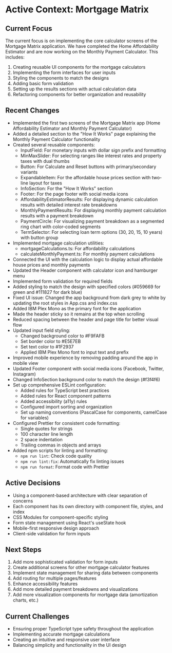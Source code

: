# Active Context: Mortgage Matrix

## Current Focus

The current focus is on implementing the core calculator screens of the Mortgage Matrix application. We have completed the Home Affordability Estimator and are now working on the Monthly Payment Calculator. This includes:

1. Creating reusable UI components for the mortgage calculators
2. Implementing the form interfaces for user inputs
3. Styling the components to match the designs
4. Adding basic form validation
5. Setting up the results sections with actual calculation data
6. Refactoring components for better organization and reusability

## Recent Changes

- Implemented the first two screens of the Mortgage Matrix app (Home Affordability Estimator and Monthly Payment Calculator)
- Added a detailed section to the "How It Works" page explaining the Monthly Payment Calculator functionality
- Created several reusable components:
  - InputField: For monetary inputs with dollar sign prefix and formatting
  - MinMaxSlider: For selecting ranges like interest rates and property taxes with dual thumbs
  - Button: For Calculate and Reset buttons with primary/secondary variants
  - ExpandableItem: For the affordable house prices section with two-line layout for taxes
  - InfoSection: For the "How It Works" section
  - Footer: For the page footer with social media icons
  - AffordabilityEstimatorResults: For displaying dynamic calculation results with detailed interest rate breakdowns
  - MonthlyPaymentResults: For displaying monthly payment calculation results with a payment breakdown
  - PaymentCircle: For visualizing payment breakdown as a segmented ring chart with color-coded segments
  - TermSelector: For selecting loan term options (30, 20, 15, 10 years) with button group
- Implemented mortgage calculation utilities:
  - mortgageCalculations.ts: For affordability calculations
  - calculateMonthlyPayment.ts: For monthly payment calculations
- Connected the UI with the calculation logic to display actual affordable house prices and monthly payments
- Updated the Header component with calculator icon and hamburger menu
- Implemented form validation for required fields
- Added styling to match the design with specified colors (#059669 for green and #111827 for dark blue)
- Fixed UI issue: Changed the app background from dark grey to white by updating the root styles in App.css and index.css
- Added IBM Plex Mono as the primary font for the application
- Made the header sticky so it remains at the top when scrolling
- Reduced spacing between the header and page title for better visual flow
- Updated input field styling:
  - Changed background color to #F9FAFB
  - Set border color to #E5E7EB
  - Set text color to #1F2937
  - Applied IBM Plex Mono font to input text and prefix
- Improved mobile experience by removing padding around the app in mobile view
- Updated Footer component with social media icons (Facebook, Twitter, Instagram)
- Changed InfoSection background color to match the design (#f3f4f6)
- Set up comprehensive ESLint configuration:
  - Added rules for TypeScript best practices
  - Added rules for React component patterns
  - Added accessibility (a11y) rules
  - Configured import sorting and organization
  - Set up naming conventions (PascalCase for components, camelCase for variables)
- Configured Prettier for consistent code formatting:
  - Single quotes for strings
  - 100 character line length
  - 2 space indentation
  - Trailing commas in objects and arrays
- Added npm scripts for linting and formatting:
  - `npm run lint`: Check code quality
  - `npm run lint:fix`: Automatically fix linting issues
  - `npm run format`: Format code with Prettier

## Active Decisions

- Using a component-based architecture with clear separation of concerns
- Each component has its own directory with component file, styles, and index
- CSS Modules for component-specific styling
- Form state management using React's useState hook
- Mobile-first responsive design approach
- Client-side validation for form inputs

## Next Steps

1. Add more sophisticated validation for form inputs
2. Create additional screens for other mortgage calculator features
3. Implement state management for sharing data between components
4. Add routing for multiple pages/features
5. Enhance accessibility features
6. Add more detailed payment breakdowns and visualizations
7. Add more visualization components for mortgage data (amortization charts, etc.)

## Current Challenges

- Ensuring proper TypeScript type safety throughout the application
- Implementing accurate mortgage calculations
- Creating an intuitive and responsive user interface
- Balancing simplicity and functionality in the UI design
